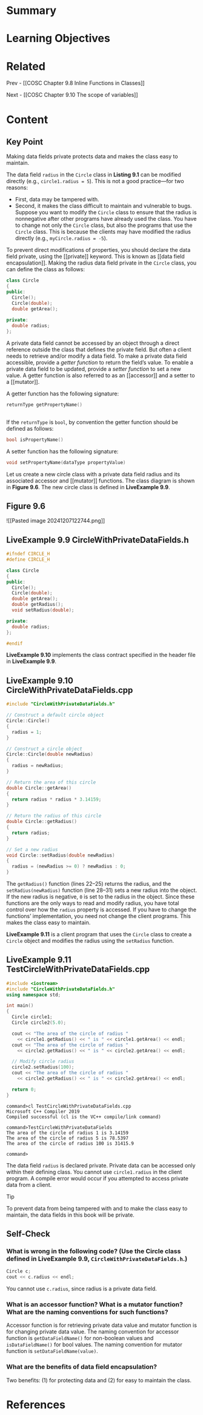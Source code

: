 # Summary

# Learning Objectives

# Related
Prev - [[COSC Chapter 9.8 Inline Functions in Classes]]

Next - [[COSC Chapter 9.10 The scope of variables]]
# Content
## Key Point
Making data fields private protects data and makes the class easy to maintain.

The data field `radius` in the `Circle` class in **Listing 9.1** can be modified directly (e.g., `circle1.radius = 5`). This is not a good practice—for two reasons:
- First, data may be tampered with.
- Second, it makes the class difficult to maintain and vulnerable to bugs. Suppose you want to modify the `Circle` class to ensure that the radius is nonnegative after other programs have already used the class. You have to change not only the `Circle` class, but also the programs that use the `Circle` class. This is because the clients may have modified the radius directly (e.g., `myCircle.radius = -5`).

To prevent direct modifications of properties, you should declare the data field private, using the [[private]] keyword. This is known as [[data field encapsulation]]. Making the radius data field private in the `Circle` class, you can define the class as follows:

```cpp
class Circle 
{ 
public: 
  Circle(); 
  Circle(double); 
  double getArea(); 
 
private: 
  double radius; 
}; 
```

A private data field cannot be accessed by an object through a direct reference outside the class that defines the private field. But often a client needs to retrieve and/or modify a data field. To make a private data field accessible, provide a _getter function_ to return the field’s value. To enable a private data field to be updated, provide a _setter function_ to set a new value. A getter function is also referred to as an [[accessor]] and a setter to a [[mutator]].

A getter function has the following signature:
```cpp
returnType getPropertyName() 
 
```

If the `returnType` is `bool`, by convention the getter function should be defined as follows:
```cpp
bool isPropertyName() 
```

​​​A setter function has the following signature:​
```cpp
void setPropertyName(dataType propertyValue) 
```

Let us create a new circle class with a private data field radius and its associated accessor and [[mutator]] functions. The class diagram is shown in **Figure 9.6**. The new circle class is defined in **LiveExample 9.9**.

## Figure 9.6
![[Pasted image 20241207122744.png]]

## **LiveExample 9.9 CircleWithPrivateDataFields.h**
```cpp
#ifndef CIRCLE_H
#define CIRCLE_H

class Circle
{
public:
  Circle();
  Circle(double);
  double getArea();
  double getRadius();
  void setRadius(double); 

private:
  double radius;
};

#endif
```

**LiveExample 9.10** implements the class contract specified in the header file in **LiveExample 9.9**.

## **LiveExample 9.10 CircleWithPrivateDataFields.cpp**
```cpp
#include "CircleWithPrivateDataFields.h"

// Construct a default circle object
Circle::Circle()
{
  radius = 1;
}

// Construct a circle object
Circle::Circle(double newRadius)
{
  radius = newRadius;
}

// Return the area of this circle
double Circle::getArea()
{
  return radius * radius * 3.14159;
}

// Return the radius of this circle
double Circle::getRadius()
{
  return radius;
}

// Set a new radius
void Circle::setRadius(double newRadius)
{
  radius = (newRadius >= 0) ? newRadius : 0;
}
```

The `getRadius()` function (lines 22–25) returns the radius, and the `setRadius(newRadius)` function (line 28–31) sets a new radius into the object. If the new radius is negative, `0` is set to the radius in the object. Since these functions are the only ways to read and modify radius, you have total control over how the `radius` property is accessed. If you have to change the functions’ implementation, you need not change the client programs. This makes the class easy to maintain.

**LiveExample 9.11** is a client program that uses the `Circle` class to create a `Circle` object and modifies the radius using the `setRadius` function.

## **LiveExample 9.11 TestCircleWithPrivateDataFields.cpp**
```cpp
#include <iostream>
#include "CircleWithPrivateDataFields.h"
using namespace std;

int main()
{
  Circle circle1;
  Circle circle2(5.0);

  cout << "The area of the circle of radius "
    << circle1.getRadius() << " is " << circle1.getArea() << endl;
  cout << "The area of the circle of radius "
    << circle2.getRadius() << " is " << circle2.getArea() << endl;

  // Modify circle radius
  circle2.setRadius(100);
  cout << "The area of the circle of radius "
    << circle2.getRadius() << " is " << circle2.getArea() << endl;

  return 0;
}
```
```
command>cl TestCircleWithPrivateDataFields.cpp
Microsoft C++ Compiler 2019 
Compiled successful (cl is the VC++ compile/link command)

command>TestCircleWithPrivateDataFields 
The area of the circle of radius 1 is 3.14159
The area of the circle of radius 5 is 78.5397
The area of the circle of radius 100 is 31415.9

command>
```

The data field `radius` is declared private. Private data can be accessed only within their defining class. You cannot use `circle1.radius` in the client program. A compile error would occur if you attempted to access private data from a client.

>[!Tip]
To prevent data from being tampered with and to make the class easy to maintain, the data fields in this book will be private.

## Self-Check
### What is wrong in the following code? (Use the Circle class defined in __LiveExample 9.9__, `CircleWithPrivateDataFields.h`.)
```cpp
Circle c;
cout << c.radius << endl;
```
You cannot use `c.radius`, since radius is a private data field.

### What is an accessor function? What is a mutator function? What are the naming conventions for such functions?
Accessor function is for retrieving private data value and mutator function is for changing private data value. The naming convention for accessor function is `getDataFieldName()` for non-boolean values and `isDataFieldName()` for bool values. The naming convention for mutator function is `setDataFieldName(value)`.
### What are the benefits of data field encapsulation?
Two benefits: (1) for protecting data and (2) for easy to maintain the class.
# References
